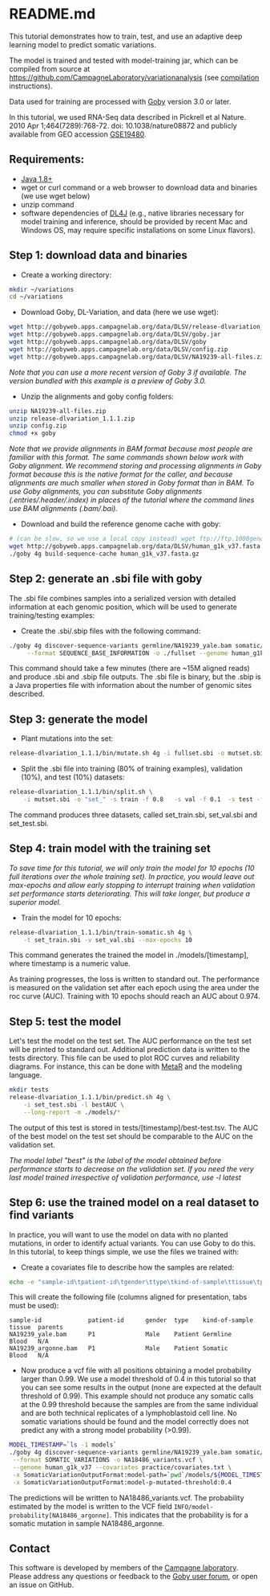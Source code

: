 # README.md
This tutorial demonstrates how to train, test, and use an adaptive deep learning model to predict somatic variations. 

The model is trained and tested with model-training jar, which can be compiled from source at https://github.com/CampagneLaboratory/variationanalysis (see [compilation](https://github.com/CampagneLaboratory/variationanalysis/blob/master/compiling.md) instructions).

Data used for training are processed with [Goby](http://goby.campagnelab.org) version 3.0 or later. 

In this tutorial, we used RNA-Seq data described in Pickrell et al Nature. 2010 Apr 1;464(7289):768-72. doi: 10.1038/nature08872 
and publicly available from GEO accession  [GSE19480](http://www.ncbi.nlm.nih.gov/geo/query/acc.cgi?acc=GSE19480).
## Requirements:
 
- [Java 1.8+](http://www.oracle.com/technetwork/java/javase/downloads/index.html)
- wget or curl command or a web browser to download data and binaries (we use wget below)
- unzip command
- software dependencies of [DL4J](http://deeplearning4j.org/) (e.g., native libraries necessary for model training and inference, should be provided by recent Mac and Windows OS, may require specific installations on some Linux flavors).

## Step 1: download data and binaries
* Create a working directory:
```sh
mkdir ~/variations
cd ~/variations
```
* Download Goby, DL-Variation, and data (here we use wget):
```sh
wget http://gobyweb.apps.campagnelab.org/data/DLSV/release-dlvariation_1.1.1.zip
wget http://gobyweb.apps.campagnelab.org/data/DLSV/goby.jar
wget http://gobyweb.apps.campagnelab.org/data/DLSV/goby
wget http://gobyweb.apps.campagnelab.org/data/DLSV/config.zip
wget http://gobyweb.apps.campagnelab.org/data/DLSV/NA19239-all-files.zip
```
_Note that you can use a more recent version of Goby 3 if available. The version bundled with this example is a preview of Goby 3.0._

* Unzip the alignments and goby config folders:
```sh
unzip NA19239-all-files.zip
unzip release-dlvariation_1.1.1.zip
unzip config.zip
chmod +x goby
```
_Note that we provide alignments in BAM format because most people are familiar with this format. The same commands shown below work with Goby alignment. We recommend storing and processing alignments in Goby format because this is the native format for the caller, and because alignments are much smaller when stored in Goby format than in BAM.
To use Goby alignments, you can substitute  Goby alignments (.entries/.header/.index) in places of the tutorial where the command lines use BAM alignments (.bam/.bai)._

* Download and build the reference genome cache with goby:
```sh
# (can be slow, so we use a local copy instead) wget ftp://ftp.1000genomes.ebi.ac.uk/vol1/ftp/technical/reference/human_g1k_v37.fasta.gz
wget http://gobyweb.apps.campagnelab.org/data/DLSV/human_g1k_v37.fasta.gz
./goby 4g build-sequence-cache human_g1k_v37.fasta.gz
```
## Step 2: generate an .sbi file with goby
The .sbi file combines samples into a serialized version with detailed information at each genomic position, which will be used to generate training/testing examples:
* Create the .sbi/.sbip files with the following command:
```sh
./goby 4g discover-sequence-variants germline/NA19239_yale.bam somatic/NA19239_argonne.bam \
     --format SEQUENCE_BASE_INFORMATION -o ./fullset --genome human_g1k_v37
```
This command should take a few minutes (there are ~15M aligned reads) and produce .sbi and .sbip file outputs. The .sbi file is binary, but the .sbip is a Java properties file with information about the number of genomic sites described.
## Step 3: generate the model
* Plant mutations into the set:
```sh
release-dlvariation_1.1.1/bin/mutate.sh 4g -i fullset.sbi -o mutset.sbi
```
* Split the .sbi file into training (80% of training examples), validation (10%), and test (10%) datasets:
```sh
release-dlvariation_1.1.1/bin/split.sh \
    -i mutset.sbi -o "set_" -s train -f 0.8   -s val -f 0.1  -s test -f 0.1
```
The command produces three datasets, called set_train.sbi, set_val.sbi and set_test.sbi.

## Step 4: train model with the training set
_To save time for this tutorial, we will only train the model for 10 epochs (10 full iterations over the whole training set).
In practice, you would leave out max-epochs and allow early stopping to interrupt training when validation set performance
starts deteriorating. This will take longer, but produce a superior model._
* Train the model for 10 epochs:
```sh
release-dlvariation_1.1.1/bin/train-somatic.sh 4g \
    -t set_train.sbi -v set_val.sbi --max-epochs 10
```
This command generates the trained the model in ./models/[timestamp], where timestamp is a numeric value.

As training progresses, the loss is written to standard out. The performance is measured on the validation set after each epoch
using the area under the roc curve (AUC). Training with 10 epochs should reach an AUC about 0.974.

## Step 5: test the model
Let's test the model on the test set. The AUC performance on the test set will be printed to standard out.
Additional prediction data is written to the tests directory. This file can be used to plot ROC curves and reliability diagrams.
For instance, this can be done with  [MetaR](http://metaR.campagnelab.org) and the modeling language.

```sh
mkdir tests
release-dlvariation_1.1.1/bin/predict.sh 4g \
    -i set_test.sbi -l bestAUC \
    --long-report -m ./models/*
```
The output of this test is stored in tests/[timestamp]/best-test.tsv. The AUC of the best model on the test set
should be comparable to the AUC on the validation set.

_The model label "best" is the label of the model obtained before performance starts to decrease on the validation set.
 If you need the very last model trained irrespective of validation performance, use -l latest_

## Step 6: use the trained model on a real dataset to find variants
In practice, you will want to use the model on data with no planted mutations, in order to identify
 actual variants. You can use Goby to do this.
In this tutorial, to keep things simple, we use the files we trained with:

* Create a covariates file to describe how the samples are related:
```sh
echo -e "sample-id\tpatient-id\tgender\ttype\tkind-of-sample\ttissue\tparents\nNA19239_yale\tP1\tMale\tPatient\tGermline\tBlood\tN/A\nNA19239_argonne.bam\tP1\tMale\tPatient\tSomatic\tBlood\tN/A" > ./practice/covariates.txt
```
This will create the following file (columns aligned for presentation, tabs must be used):
````
sample-id             patient-id      gender  type    kind-of-sample  tissue  parents
NA19239_yale.bam      P1              Male    Patient Germline        Blood   N/A
NA19239_argonne.bam   P1              Male    Patient Somatic         Blood   N/A
````
* Now produce a vcf file with all positions obtaining a model probability
 larger than 0.99.
We  use a model threshold of 0.4 in this tutorial so that you can see some results in the output (none are expected at the default threshold of 0.99). 
This example should not produce any somatic calls at the 0.99 threshold because the samples are from the same individual and are both 
technical replicates of a lymphoblastoid cell line. No somatic variations should be found and the model correctly does not predict any with a strong model probability (>0.99).

```sh
MODEL_TIMESTAMP=`ls -1 models`
./goby 4g discover-sequence-variants germline/NA19239_yale.bam somatic/NA19239_argonne.bam \
 --format SOMATIC_VARIATIONS -o NA18486_variants.vcf \
 --genome human_g1k_v37 --covariates practice/covariates.txt \
 -x SomaticVariationOutputFormat:model-path=`pwd`/models/${MODEL_TIMESTAMP}/bestModel.bin \
 -x SomaticVariationOutputFormat:model-p-mutated-threshold:0.4
```
The predictions will be written to NA18486_variants.vcf. The probability estimated
by the model is written to the VCF field `INFO/model-probability[NA18486_argonne]`. This indicates that the probability is for a somatic mutation in sample NA18486_argonne.

## Contact
This software is developed by members of the [Campagne laboratory](http://campagnelab.org). Please address any questions or feedback to the [Goby user forum](https://groups.google.com/forum/#!forum/goby-framework), or open an issue on GitHub.
